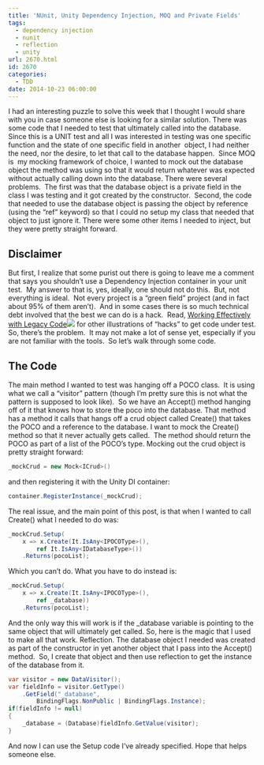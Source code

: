 ```yaml
---
title: 'NUnit, Unity Dependency Injection, MOQ and Private Fields'
tags:
  - dependency injection
  - nunit
  - reflection
  - unity
url: 2670.html
id: 2670
categories:
  - TDD
date: 2014-10-23 06:00:00
---
```


I had an interesting puzzle to solve this week that I thought I would share with you in case someone else is looking for a similar solution. There was some code that I needed to test that ultimately called into the database. Since this is a UNIT test and all I was interested in testing was one specific function and the state of one specific field in another  object, I had neither the need, nor the desire, to let that call to the database happen.  Since MOQ is  my mocking framework of choice, I wanted to mock out the database object the method was using so that it would return whatever was expected without actually calling down into the database. There were several problems.  The first was that the database object is a private field in the class I was testing and it got created by the constructor.  Second, the code that needed to use the database object is passing the object by reference (using the “ref” keyword) so that I could no setup my class that needed that object to just ignore it. There were some other items I needed to inject, but they were pretty straight forward.

<!-- more -->

Disclaimer
----------

But first, I realize that some purist out there is going to leave me a comment that says you shouldn’t use a Dependency Injection container in your unit test.  My answer to that is, yes, ideally, one should not do this.  But, not everything is ideal.  Not every project is a “green field” project (and in fact about 95% of them aren’t).  And in some cases there is so much technical debt involved that the best we can do is a hack.  Read, [Working Effectively with Legacy Code](//www.amazon.com/gp/product/0131177052/ref=as_li_tl?ie=UTF8&camp=1789&creative=390957&creativeASIN=0131177052&linkCode=as2&tag=davmbusnetapp-20&linkId=2ULNYA2XTSEGDPLA)![](//ir-na.amazon-adsystem.com/e/ir?t=davmbusnetapp-20&l=as2&o=1&a=0131177052) for other illustrations of “hacks” to get code under test. So, there’s the problem.  It may not make a lot of sense yet, especially if you are not familiar with the tools.  So let’s walk through some code.

The Code
--------

The main method I wanted to test was hanging off a POCO class.  It is using what we call a “visitor” pattern (though I’m pretty sure this is not what the pattern is supposed to look like).  So we have an Accept() method hanging off of it that knows how to store the poco into the database. That method has a method it calls that hangs off a crud object called Create() that takes the POCO and a reference to the database. I want to mock the Create() method so that it never actually gets called.  The method should return the POCO as part of a list of the POCO’s type. Mocking out the crud object is pretty straight forward:

``` csharp
_mockCrud = new Mock<ICrud>()
```

and then registering it with the Unity DI container:

``` csharp
container.RegisterInstance(_mockCrud);
```

The real issue, and the main point of this post, is that when I wanted to call Create() what I needed to do was:

``` csharp
_mockCrud.Setup(
    x => x.Create(It.IsAny<IPOCOType>(),
        ref It.IsAny<IDatabaseType>())
    .Returns(pocoList);
```

Which you can’t do. What you have to do instead is:

``` csharp
_mockCrud.Setup(
    x => x.Create(It.IsAny<IPOCOType>(),
        ref _database))
    .Returns(pocoList);
```

And the only way this will work is if the _database variable is pointing to the same object that will ultimately get called. So, here is the magic that I used to make all that work. Reflection. The database object I needed was created as part of the constructor in yet another object that I pass into the Accept() method.  So, I create that object and then use reflection to get the instance of the database from it.

``` csharp
var visitor = new DataVisitor();
var fieldInfo = visitor.GetType()
    .GetField("_database",
        BindingFlags.NonPublic | BindingFlags.Instance);
if(fieldInfo != null)
{
    _database = (Database)fieldInfo.GetValue(visitor);
}
```

And now I can use the Setup code I’ve already specified. Hope that helps someone else.

